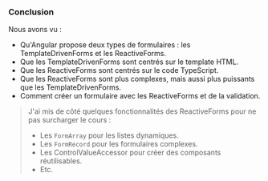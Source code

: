 ### Conclusion

Nous avons vu :
- Qu'Angular propose deux types de formulaires : les TemplateDrivenForms et les ReactiveForms.
- Que les TemplateDrivenForms sont centrés sur le template HTML.
- Que les ReactiveForms sont centrés sur le code TypeScript.
- Que les ReactiveForms sont plus complexes, mais aussi plus puissants que les TemplateDrivenForms.
- Comment créer un formulaire avec les ReactiveForms et de la validation.

> J'ai mis de côté quelques fonctionnalités des ReactiveForms pour ne pas surcharger le cours :  
> - Les `FormArray` pour les listes dynamiques.
> - Les `FormRecord` pour les formulaires complexes.
> - Les ControlValueAccessor pour créer des composants réutilisables.
> - Etc.
